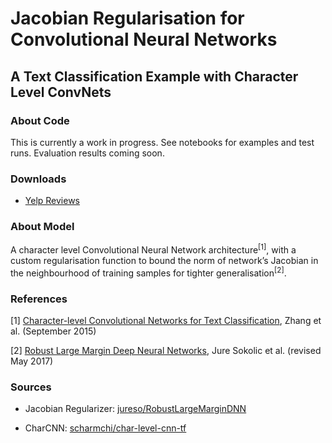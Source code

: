 # Jacobian Regularisation for Convolutional Neural Networks 

## A Text Classification Example with Character Level ConvNets

### About Code
This is currently a work in progress. See notebooks for examples and test runs. Evaluation results coming soon.

### Downloads
- [Yelp Reviews](https://www.yelp.com/dataset/challenge)

### About Model

A character level Convolutional Neural Network architecture$^[1]$, with a custom regularisation function to bound the norm of network’s Jacobian in the neighbourhood of training samples for tighter generalisation$^[2]$.

### References

[1]  [Character-level Convolutional Networks for Text Classification](https://papers.nips.cc/paper/5782-character-level-convolutional-networks-for-text-classification.pdf), Zhang et al. (September 2015)

[2]  [Robust Large Margin Deep Neural Networks](https://arxiv.org/abs/1605.08254), Jure Sokolic et al. (revised May 2017)


### Sources

- Jacobian Regularizer: [jureso/RobustLargeMarginDNN](https://github.com/jureso/RobustLargeMarginDNN)

- CharCNN: [scharmchi/char-level-cnn-tf](https://github.com/scharmchi/char-level-cnn-tf)

